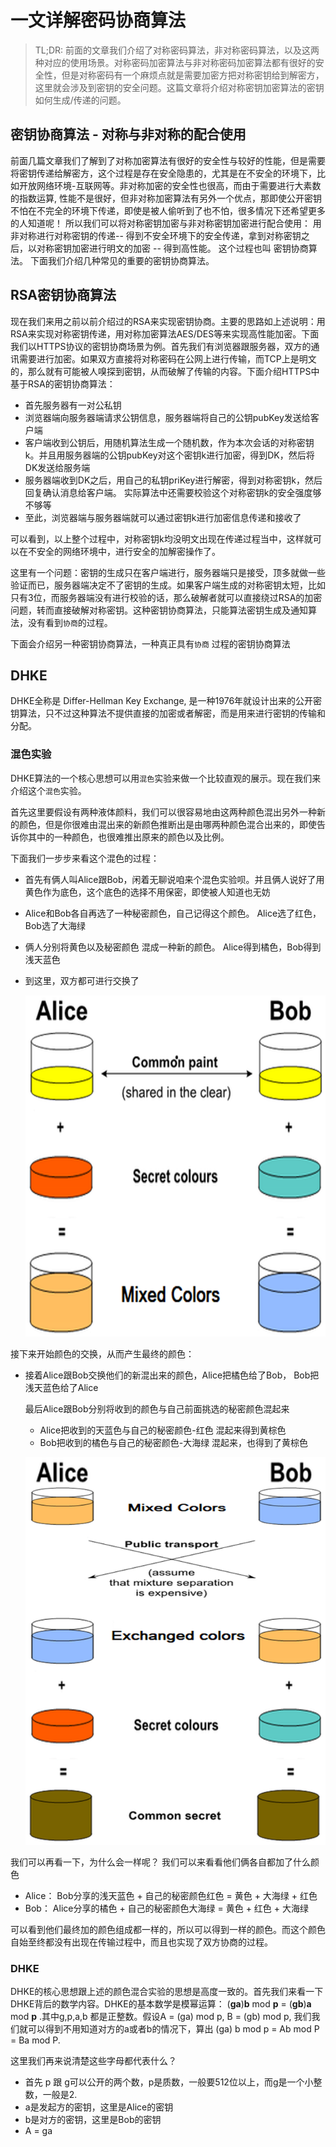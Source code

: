# 一文详解密码协商算法

>  TL;DR: 前面的文章我们介绍了对称密码算法，非对称密码算法，以及这两种对应的使用场景。对称密码加密算法与非对称密码加密算法都有很好的安全性，但是对称密码有一个麻烦点就是需要加密方把对称密钥给到解密方，这里就会涉及到密钥的安全问题。这篇文章将介绍对称密钥加密算法的密钥如何生成/传递的问题。

## 密钥协商算法 - 对称与非对称的配合使用

前面几篇文章我们了解到了对称加密算法有很好的安全性与较好的性能，但是需要将密钥传递给解密方，这个过程是存在安全隐患的，尤其是在不安全的环境下，比如开放网络环境-互联网等。非对称加密的安全性也很高，而由于需要进行大素数的指数运算, 性能不是很好，但非对称加密算法有另外一个优点，那即使公开密钥不怕在不完全的环境下传递，即使是被人偷听到了也不怕，很多情况下还希望更多的人知道呢！ 所以我们可以将对称密钥加密与非对称密钥加密进行配合使用： 用非对称进行对称密钥的传递-- 得到不安全环境下的安全传递，拿到对称密钥之后，以对称密钥加密进行明文的加密 -- 得到高性能。 这个过程也叫 密钥协商算法。 下面我们介绍几种常见的重要的密钥协商算法。

## RSA密钥协商算法

现在我们来用之前以前介绍过的RSA来实现密钥协商。主要的思路如上述说明：用RSA来实现对称密钥传递，用对称加密算法AES/DES等来实现高性能加密。下面我们以HTTPS协议的密钥协商场景为例。首先我们有浏览器跟服务器，双方的通讯需要进行加密。如果双方直接将对称密码在公网上进行传输，而TCP上是明文的，那么就有可能被人嗅探到密钥，从而破解了传输的内容。下面介绍HTTPS中基于RSA的密钥协商算法：

- 首先服务器有一对公私钥
- 浏览器端向服务器端请求公钥信息，服务器端将自己的公钥pubKey发送给客户端
- 客户端收到公钥后，用随机算法生成一个随机数，作为本次会话的对称密钥k。并且用服务器端的公钥pubKey对这个密钥k进行加密，得到DK，然后将DK发送给服务端
- 服务器端收到DK之后，用自己的私钥priKey进行解密，得到对称密钥k，然后回复确认消息给客户端。 实际算法中还需要校验这个对称密钥k的安全强度够不够等
- 至此，浏览器端与服务器端就可以通过密钥k进行加密信息传递和接收了

可以看到，以上整个过程中，对称密钥k均没明文出现在传递过程当中，这样就可以在不安全的网络环境中，进行安全的加解密操作了。

这里有一个问题：密钥的生成只在客户端进行，服务器端只是接受，顶多就做一些验证而已，服务器端决定不了密钥的生成。如果客户端生成的对称密钥太短，比如只有3位，而服务器端没有进行校验的话，那么破解者就可以直接绕过RSA的加密问题，转而直接破解对称密钥。这种密钥协商算法，只能算法密钥生成及通知算法，没有看到`协商`的过程。

下面会介绍另一种密钥协商算法，一种真正具有`协商` 过程的密钥协商算法

## DHKE

DHKE全称是 Differ-Hellman Key Exchange, 是一种1976年就设计出来的公开密钥算法，只不过这种算法不提供直接的加密或者解密，而是用来进行密钥的传输和分配。

### 混色实验

DHKE算法的一个核心思想可以用`混色`实验来做一个比较直观的展示。现在我们来介绍这个`混色`实验。

首先这里要假设有两种液体颜料，我们可以很容易地由这两种颜色混出另外一种新的颜色，但是你很难由混出来的新颜色推断出是由哪两种颜色混合出来的，即使告诉你其中的一种颜色，也很难推出原来的颜色以及比例。

下面我们一步步来看这个混色的过程：

- 首先有俩人叫Alice跟Bob，闲着无聊说咱来个混色实验呗。并且俩人说好了用黄色作为底色，这个底色的选择不用保密，即使被人知道也无妨

- Alice和Bob各自再选了一种秘密颜色，自己记得这个颜色。 Alice选了红色，Bob选了大海绿

- 俩人分别将黄色以及秘密颜色 混成一种新的颜色。 Alice得到橘色，Bob得到浅天蓝色

- 到这里，双方都可进行交换了

  ![生成公钥](.\image\key-exchange-by-color-mixing-part-1.png)





接下来开始颜色的交换，从而产生最终的颜色：

- 接着Alice跟Bob交换他们的新混出来的颜色，Alice把橘色给了Bob， Bob把浅天蓝色给了Alice

  最后Alice跟Bob分别将收到的颜色与自己前面挑选的秘密颜色混起来

  - Alice把收到的天蓝色与自己的秘密颜色-红色 混起来得到黄棕色
  - Bob把收到的橘色与自己的秘密颜色-大海绿 混起来，也得到了黄棕色

  ![](.\image\key-exchange-by-color-mixing-part-2.png)

我们可以再看一下，为什么会一样呢？ 我们可以来看看他们俩各自都加了什么颜色

- Alice： Bob分享的浅天蓝色 + 自己的秘密颜色红色 = 黄色 + 大海绿 + 红色
- Bob： Alice分享的橘色 + 自己的秘密颜色大海绿  = 黄色 + 红色 + 大海绿

可以看到他们最终加的颜色组成都一样的，所以可以得到一样的颜色。而这个颜色自始至终都没有出现在传输过程中，而且也实现了双方协商的过程。

### DHKE

DHKE的核心思想跟上述的颜色混合实验的思想是高度一致的。首先我们来看一下DHKE背后的数学内容。DHKE的基本数学是模幂运算： (**ga**)**b** mod **p** = (**gb**)**a** mod **p**  .其中g,p,a,b 都是正整数。假设A = (ga) mod p, B = (gb) mod p, 我们我们就可以得到不用知道对方的a或者b的情况下，算出 (ga) b mod p = Ab mod P = Ba mod P.

这里我们再来说清楚这些字母都代表什么？ 

- 首先 p 跟 g可以公开的两个数，p是质数，一般要512位以上，而g是一个小整数，一般是2. 
- a是发起方的密钥，这里是Alice的密钥
- b是对方的密钥，这里是Bob的密钥
- A = ga





[^1]: https://cryptobook.nakov.com/key-exchange/diffie-hellman-key-exchange

